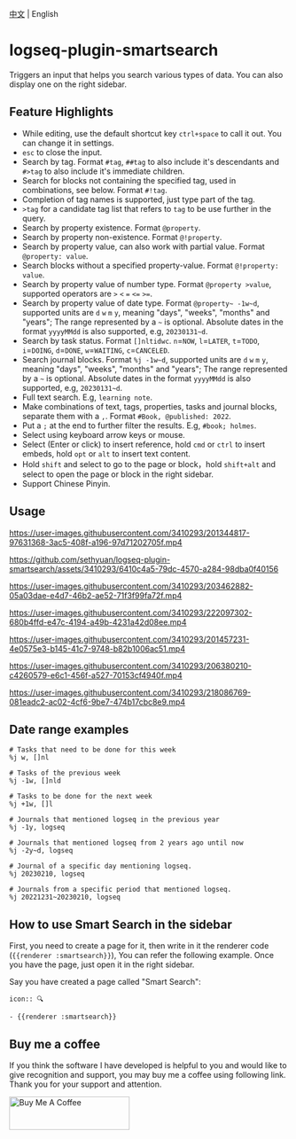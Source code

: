 [中文](README.md) | English

# logseq-plugin-smartsearch

Triggers an input that helps you search various types of data. You can also display one on the right sidebar.

## Feature Highlights

- While editing, use the default shortcut key `ctrl+space` to call it out. You can change it in settings.
- `esc` to close the input.
- Search by tag. Format `#tag`, `##tag` to also include it's descendants and `#>tag` to also include it's immediate children.
- Search for blocks not containing the specified tag, used in combinations, see below. Format `#!tag`.
- Completion of tag names is supported, just type part of the tag.
- `>tag` for a candidate tag list that refers to `tag` to be use further in the query.
- Search by property existence. Format `@property`.
- Search by property non-existence. Format `@!property`.
- Search by property value, can also work with partial value. Format `@property: value`.
- Search blocks without a specified property-value. Format `@!property: value`.
- Search by property value of number type. Format `@property >value`, supported operators are `>` `<` `=` `<=` `>=`.
- Search by property value of date type. Format `@property~ -1w~d`, supported units are `d` `w` `m` `y`, meaning "days", "weeks", "months" and "years"; The range represented by a `~` is optional. Absolute dates in the format `yyyyMMdd` is also supported, e.g, `20230131~d`.
- Search by task status. Format `[]nltidwc`. `n`=`NOW`, `l`=`LATER`, `t`=`TODO`, `i`=`DOING`, `d`=`DONE`, `w`=`WAITING`, `c`=`CANCELED`.
- Search journal blocks. Format `%j -1w~d`, supported units are `d` `w` `m` `y`, meaning "days", "weeks", "months" and "years"; The range represented by a `~` is optional. Absolute dates in the format `yyyyMMdd` is also supported, e.g, `20230131~d`.
- Full text search. E.g, `learning note`.
- Make combinations of text, tags, properties, tasks and journal blocks, separate them with a `,`. Format `#Book, @published: 2022`.
- Put a `;` at the end to further filter the results. E.g, `#book; holmes`.
- Select using keyboard arrow keys or mouse.
- Select (Enter or click) to insert reference, hold `cmd` or `ctrl` to insert embeds, hold `opt` or `alt` to insert text content.
- Hold `shift` and select to go to the page or block，hold `shift+alt` and select to open the page or block in the right sidebar.
- Support Chinese Pinyin.

## Usage

https://user-images.githubusercontent.com/3410293/201344817-97631368-3ac5-408f-a196-97d71202705f.mp4

https://github.com/sethyuan/logseq-plugin-smartsearch/assets/3410293/6410c4a5-79dc-4570-a284-98dba0f40156

https://user-images.githubusercontent.com/3410293/203462882-05a03dae-e4d7-46b2-ae52-71f3f99fa72f.mp4

https://user-images.githubusercontent.com/3410293/222097302-680b4ffd-e47c-4194-a49b-4231a42d08ee.mp4

https://user-images.githubusercontent.com/3410293/201457231-4e0575e3-b145-41c7-9748-b82b1006ac51.mp4

https://user-images.githubusercontent.com/3410293/206380210-c4260579-e6c1-456f-a527-70153cf4940f.mp4

https://user-images.githubusercontent.com/3410293/218086769-081eadc2-ac02-4cf6-9be7-474b17cbc8e9.mp4

## Date range examples

```
# Tasks that need to be done for this week
%j w, []nl

# Tasks of the previous week
%j -1w, []nld

# Tasks to be done for the next week
%j +1w, []l

# Journals that mentioned logseq in the previous year
%j -1y, logseq

# Journals that mentioned logseq from 2 years ago until now
%j -2y~d, logseq

# Journal of a specific day mentioning logseq.
%j 20230210, logseq

# Journals from a specific period that mentioned logseq.
%j 20221231~20230210, logseq
```

## How to use Smart Search in the sidebar

First, you need to create a page for it, then write in it the renderer code (`{{renderer :smartsearch}}`), You can refer the following example. Once you have the page, just open it in the right sidebar.

Say you have created a page called "Smart Search":

```
icon:: 🔍

- {{renderer :smartsearch}}
```

## Buy me a coffee

If you think the software I have developed is helpful to you and would like to give recognition and support, you may buy me a coffee using following link. Thank you for your support and attention.

<a href="https://www.buymeacoffee.com/sethyuan" target="_blank"><img src="https://cdn.buymeacoffee.com/buttons/v2/default-blue.png" alt="Buy Me A Coffee" style="height: 60px !important;width: 217px !important;" ></a>
